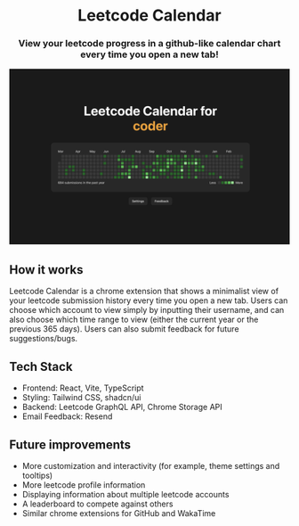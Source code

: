 <h1 align="center">Leetcode Calendar</h1>

<h3 align="center">View your leetcode progress in a github-like calendar chart every time you open a new tab!</h3>

<img src="./web-extension/public/screenshot.png" />

## How it works

Leetcode Calendar is a chrome extension that shows a minimalist view of your leetcode submission history every time you open a new tab. Users can choose which account to view simply by inputting their username, and can also choose which time range to view (either the current year or the previous 365 days). Users can also submit feedback for future suggestions/bugs.

## Tech Stack

- Frontend: React, Vite, TypeScript
- Styling: Tailwind CSS, shadcn/ui
- Backend: Leetcode GraphQL API, Chrome Storage API
- Email Feedback: Resend

## Future improvements

- More customization and interactivity (for example, theme settings and tooltips)
- More leetcode profile information
- Displaying information about multiple leetcode accounts
- A leaderboard to compete against others
- Similar chrome extensions for GitHub and WakaTime